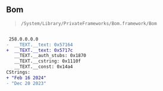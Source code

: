## Bom

> `/System/Library/PrivateFrameworks/Bom.framework/Bom`

```diff

 258.0.0.0.0
-  __TEXT.__text: 0x57164
+  __TEXT.__text: 0x5717c
   __TEXT.__auth_stubs: 0x1870
   __TEXT.__cstring: 0x1110f
   __TEXT.__const: 0x14a4
CStrings:
+ "Feb 16 2024"
- "Dec 20 2023"

```
